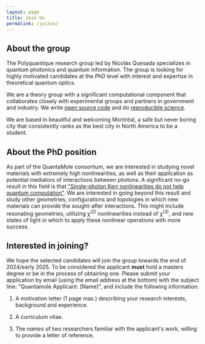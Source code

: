 ```yaml
---
layout: page
title: Join Us
permalink: /joinus/
---
```


## About the group

The Polyquantique research group led by Nicolás Quesada specializes in quantum photonics and quantum information. The group is looking for highly motivated candidates at the *PhD* level with interest and expertise in theoretical quantum optics.

We are a theory group with a significant computational component that collaborates closely with experimental groups and partners in government and industry. We write [open source code](https://open-science-training-handbook.gitbook.io/book/open-science-basics/open-research-software-and-open-source) and do [reproducible science](https://blogs.egu.eu/divisions/gd/2018/09/19/reproducible-computational-science/).  

We are based in beautiful and welcoming Montréal, a safe but never boring city that consistently ranks as the best city in North America to be a student.

## About the PhD position

As part of the QuantaMole consortium, we are interested in studying novel materials with extremely high nonlinearities, as well as their application as potential mediators of interactions between photons. A significant no-go result in this field is 
that ["Single-photon Kerr nonlinearities do not help quantum computation"](https://journals.aps.org/pra/abstract/10.1103/PhysRevA.73.062305). We are interested in going beyond this result and study other geometries, configurations and topologies in which new materials can provide the sought-after interactions. This might include resonating geometries, utilizing χ<sup>(2)</sup> nonlinearities instead of χ<sup>(3)</sup>, and new states of light in which to apply these nonlinear operations with more success.

## Interested in joining?

We hope the selected candidates will join the group towards the end of 2024/early 2025. To be considered the applicant **must** hold a masters degree or be in the process of obtaining one. Please submit your application by email (using the email address at the bottom) with the subject line: "Quantamole Applicant: [Name]", and include the following information:

1. A motivation letter (1 page max.) describing your research interests, background and experience. 

2. A curriculum vitae.

3. The *names* of two researchers familiar with the applicant's work, willing to provide a letter of reference.

